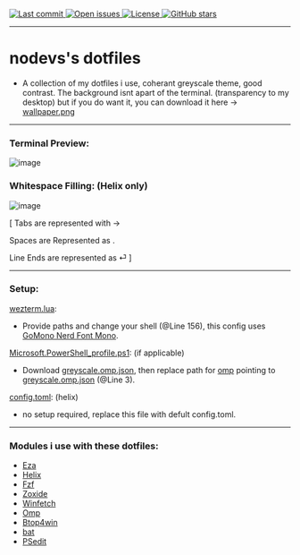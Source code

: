 <p>
  <a href="https://github.com/nodev7/nodevs-dotfiles/commits/main">
    <img src="https://img.shields.io/github/last-commit/nodev7/nodevs-dotfiles" alt="Last commit" />
  </a>
  <a href="https://github.com/nodev7/nodevs-dotfiles/issues">
    <img src="https://img.shields.io/github/issues/nodev7/nodevs-dotfiles" alt="Open issues" />
  </a>
  <a href="https://github.com/nodev7/nodevs-dotfiles/blob/main/LICENSE">
    <img src="https://img.shields.io/github/license/nodev7/nodevs-dotfiles" alt="License" />
  </a>
  <a href="https://github.com/nodev7/nodevs-dotfiles/stargazers">
    <img src="https://img.shields.io/github/stars/nodev7/nodevs-dotfiles?style=social" alt="GitHub stars" />
  </a>
</p>

---

# nodevs's dotfiles
- A collection of my dotfiles i use, coherant greyscale theme, good contrast.
  The background isnt apart of the terminal. (transparency to my desktop) but if you do want it, you can download it here → [wallpaper.png](./Screenshots/SMwallpaper.png)

---

### Terminal Preview:

![image](https://github.com/user-attachments/assets/8b647658-b3df-4519-b50f-b4af340e54d8)

### Whitespace Filling: (Helix only)

![image](https://github.com/user-attachments/assets/29e469c5-6318-4949-9d79-7f1fb36ac7fc)

[ Tabs are represented with →

Spaces are Represented as .

Line Ends are represented as ⏎ ]

---

### Setup:
[wezterm.lua](./wezterm.lua):
- Provide paths and change your shell (@Line 156), this config uses [GoMono Nerd Font Mono](https://www.nerdfonts.com/font-downloads).

[Microsoft.PowerShell_profile.ps1](./Microsoft.PowerShell_profile.ps1): (if applicable)
- Download [greyscale.omp.json](./greyscale.omp.json), then replace path for [omp](https://ohmyposh.dev) pointing to [greyscale.omp.json](./greyscale.omp.json) (@Line 3). 

[config.toml](./config.toml): (helix)
- no setup required, replace this file with defult config.toml.

---

### Modules i use with these dotfiles:

- [Eza](github.com/search?q=eza&type=repositories)
- [Helix](https://docs.helix-editor.com/install.html)
- [Fzf](https://github.com/junegunn/fzf)
- [Zoxide](https://github.com/ajeetdsouza/zoxide)
- [Winfetch](https://github.com/lptstr/winfetch)
- [Omp](https://ohmyposh.dev)
- [Btop4win](https://github.com/aristocratos/btop4win)
- [bat](https://github.com/sharkdp/bat)
- [PSedit](https://github.com/ironmansoftware/psedit)









